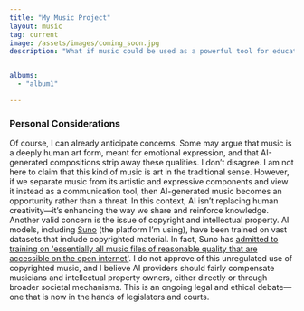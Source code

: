 ```yaml
---
title: "My Music Project"
layout: music
tag: current
image: /assets/images/coming_soon.jpg
description: "What if music could be used as a powerful tool for education?<br>In many ways, this is already happening (think of the ABC song), which has helped generations of children learn the alphabet. However, creating music takes time, effort, and skill, which makes it difficult to apply this approach to a wide range of concepts.<br><br>With the advent of AI-generated music, though, things are changing. <strong>This project explores the use of AI-driven songs as an educational tool</strong>, leveraging technology to make learning more engaging and accessible. It combines my passion for music (mostly as a listener, though I play some drums), my interest in AI, and my dedication to education in an attempt to create something that benefits people.<br>My goal is to make the most of these technologies for beneficial and educational purposes. AI-generated music may not replace human artistry, but it has the potential to transform the way we teach and learn."


albums:
  - "album1"

---
```



### Personal Considerations
Of course, I can already anticipate concerns. Some may argue that music is a deeply human art form, meant for emotional expression, and that AI-generated compositions strip away these qualities. I don’t disagree. I am not here to claim that this kind of music is art in the traditional sense. However, if we separate music from its artistic and expressive components and view it instead as a communication tool, then AI-generated music becomes an opportunity rather than a threat. In this context, AI isn’t replacing human creativity—it’s enhancing the way we share and reinforce knowledge.
Another valid concern is the issue of copyright and intellectual property. AI models, including <a href='https://suno.com/' target='_blank'>Suno</a> (the platform I’m using), have been trained on vast datasets that include copyrighted material. In fact, Suno has <a href='https://www.404media.co/ai-music-generator-suno-admits-it-was-trained-on-essentially-all-music-files-on-the-internet/#:~:text=The%20AI%20music%20generator%20company,tens%20of%20millions%20of%20recordings.%E2%80%9D' target='_blank'>admitted to training on 'essentially all music files of reasonable quality that are accessible on the open internet'</a>. I do not approve of this unregulated use of copyrighted music, and I believe AI providers should fairly compensate musicians and intellectual property owners, either directly or through broader societal mechanisms. This is an ongoing legal and ethical debate—one that is now in the hands of legislators and courts.

